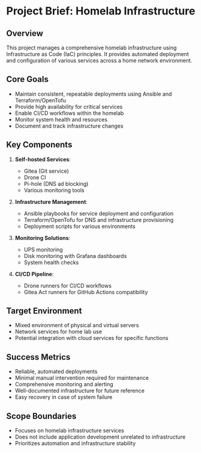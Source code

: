 # Project Brief: Homelab Infrastructure

## Overview

This project manages a comprehensive homelab infrastructure using Infrastructure as Code (IaC) principles. It provides automated deployment and configuration of various services across a home network environment.

## Core Goals

- Maintain consistent, repeatable deployments using Ansible and Terraform/OpenTofu
- Provide high availability for critical services
- Enable CI/CD workflows within the homelab
- Monitor system health and resources
- Document and track infrastructure changes

## Key Components

1. **Self-hosted Services**:

   - Gitea (Git service)
   - Drone CI
   - Pi-hole (DNS ad blocking)
   - Various monitoring tools

2. **Infrastructure Management**:

   - Ansible playbooks for service deployment and configuration
   - Terraform/OpenTofu for DNS and infrastructure provisioning
   - Deployment scripts for various environments

3. **Monitoring Solutions**:

   - UPS monitoring
   - Disk monitoring with Grafana dashboards
   - System health checks

4. **CI/CD Pipeline**:
   - Drone runners for CI/CD workflows
   - Gitea Act runners for GitHub Actions compatibility

## Target Environment

- Mixed environment of physical and virtual servers
- Network services for home lab use
- Potential integration with cloud services for specific functions

## Success Metrics

- Reliable, automated deployments
- Minimal manual intervention required for maintenance
- Comprehensive monitoring and alerting
- Well-documented infrastructure for future reference
- Easy recovery in case of system failure

## Scope Boundaries

- Focuses on homelab infrastructure services
- Does not include application development unrelated to infrastructure
- Prioritizes automation and infrastructure stability
